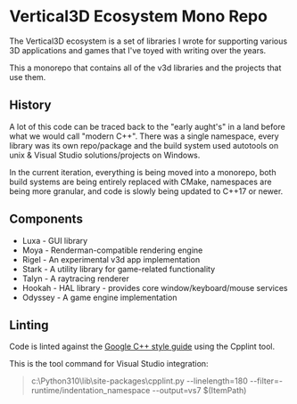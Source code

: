 # Vertical3D Ecosystem Mono Repo

The Vertical3D ecosystem is a set of libraries I wrote for supporting various 3D applications and 
games that I've toyed with writing over the years.

This a monorepo that contains all of the v3d libraries and the projects that use them. 


## History

A lot of this code can be traced back to the "early aught's" in a land before what we would call 
"modern C++". There was a single namespace, every library was its own repo/package and the build
system used autotools on unix & Visual Studio solutions/projects on Windows.

In the current iteration, everything is being moved into a monorepo, both build systems are being 
entirely replaced with CMake, namespaces are being more granular, and code is slowly being updated
to C++17 or newer.


## Components

* Luxa - GUI library
* Moya - Renderman-compatible rendering engine
* Rigel - An experimental v3d app implementation
* Stark - A utility library for game-related functionality
* Talyn - A raytracing renderer
* Hookah - HAL library - provides core window/keyboard/mouse services
* Odyssey - A game engine implementation

## Linting

Code is linted against the [Google C++ style guide](https://google.github.io/styleguide/cppguide.html) using the Cpplint tool.

This is the tool command for Visual Studio integration:

> c:\Python310\lib\site-packages\cpplint.py --linelength=180 --filter=-runtime/indentation_namespace --output=vs7 $(ItemPath)
